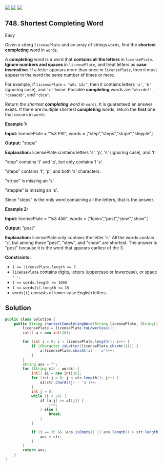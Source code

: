 [![](https://img.shields.io/github/stars/javadev/LeetCode-in-Java?label=Stars&style=flat-square)](https://github.com/javadev/LeetCode-in-Java)
[![](https://img.shields.io/github/forks/javadev/LeetCode-in-Java?label=Fork%20me%20on%20GitHub%20&style=flat-square)](https://github.com/javadev/LeetCode-in-Java/fork)
[![](https://img.shields.io/badge/-LeetCode%20in%20Kotlin-blue?style=flat-square)](https://github.com/javadev/LeetCode-in-Kotlin)

## 748\. Shortest Completing Word

Easy

Given a string `licensePlate` and an array of strings `words`, find the **shortest completing** word in `words`.

A **completing** word is a word that **contains all the letters** in `licensePlate`. **Ignore numbers and spaces** in `licensePlate`, and treat letters as **case insensitive**. If a letter appears more than once in `licensePlate`, then it must appear in the word the same number of times or more.

For example, if `licensePlate` `= "aBc 12c"`, then it contains letters `'a'`, `'b'` (ignoring case), and `'c'` twice. Possible **completing** words are `"abccdef"`, `"caaacab"`, and `"cbca"`.

Return _the shortest **completing** word in_ `words`_._ It is guaranteed an answer exists. If there are multiple shortest **completing** words, return the **first** one that occurs in `words`.

**Example 1:**

**Input:** licensePlate = "1s3 PSt", words = ["step","steps","stripe","stepple"]

**Output:** "steps"

**Explanation:** licensePlate contains letters 's', 'p', 's' (ignoring case), and 't'. 

"step" contains 't' and 'p', but only contains 1 's'. 

"steps" contains 't', 'p', and both 's' characters. 

"stripe" is missing an 's'. 

"stepple" is missing an 's'. 

Since "steps" is the only word containing all the letters, that is the answer.

**Example 2:**

**Input:** licensePlate = "1s3 456", words = ["looks","pest","stew","show"]

**Output:** "pest"

**Explanation:** licensePlate only contains the letter 's'. All the words contain 's', but among these "pest", "stew", and "show" are shortest. The answer is "pest" because it is the word that appears earliest of the 3.

**Constraints:**

*   `1 <= licensePlate.length <= 7`
*   `licensePlate` contains digits, letters (uppercase or lowercase), or space `' '`.
*   `1 <= words.length <= 1000`
*   `1 <= words[i].length <= 15`
*   `words[i]` consists of lower case English letters.

## Solution

```java
public class Solution {
    public String shortestCompletingWord(String licensePlate, String[] words) {
        licensePlate = licensePlate.toLowerCase();
        int[] a = new int[26];

        for (int i = 0; i < licensePlate.length(); i++) {
            if (Character.isLetter(licensePlate.charAt(i))) {
                a[licensePlate.charAt(i) - 'a']++;
            }
        }
        String ans = "";
        for (String str : words) {
            int[] a1 = new int[26];
            for (int j = 0; j < str.length(); j++) {
                a1[str.charAt(j) - 'a']++;
            }
            int j = 0;
            while (j < 26) {
                if (a[j] <= a1[j]) {
                    j++;
                } else {
                    break;
                }
            }

            if (j == 26 && (ans.isEmpty() || ans.length() > str.length())) {
                ans = str;
            }
        }
        return ans;
    }
}
```